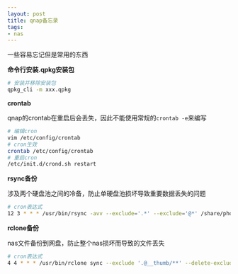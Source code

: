 ```yaml
---
layout: post
title: qnap备忘录
tags:
- nas
---
```


一些容易忘记但是常用的东西

**命令行安装.qpkg安装包**

```bash
# 安装并移除安装包
qpkg_cli -m xxx.qpkg
```

**crontab**

qnap的crontab在重启后会丢失，因此不能使用常规的`crontab -e`来编写

```bash
# 编辑cron
vim /etc/config/crontab
# cron生效
crontab /etc/config/crontab
# 重启cron
/etc/init.d/crond.sh restart
```

**rsync备份**

涉及两个硬盘池之间的冷备，防止单硬盘池损坏导致重要数据丢失的问题

```bash
# cron表达式
12 3 * * * /usr/bin/rsync -avv --exclude='.*' --exclude='@*' /share/photo/ /share/backup/photo_backup/ >> /share/backup/photo_backup/backup.log
```

**rclone备份**

nas文件备份到网盘，防止整个nas损坏而导致的文件丢失

```bash
# cron表达式
4 4 * * * /usr/bin/rclone sync --exclude '.@__thumb/**' --delete-excluded --log-file /share/grampro/rclone/photo-backup-$(date +%F).log -v /share/photo one:/photo
```

